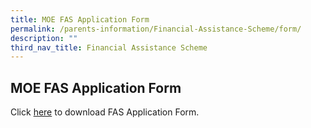 ```yaml
---
title: MOE FAS Application Form
permalink: /parents-information/Financial-Assistance-Scheme/form/
description: ""
third_nav_title: Financial Assistance Scheme
---
```

## MOE FAS Application Form

Click [here](/files/MOE%20FAS%20APPLICATION%20FORM.pdf) to download FAS Application Form.